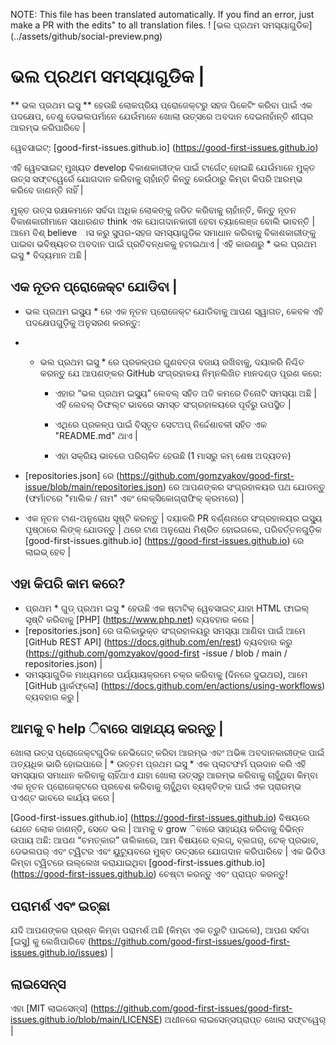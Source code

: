 NOTE: This file has been translated automatically. If you find an error, just make a PR with the edits" to all translation files.
! [ଭଲ ପ୍ରଥମ ସମସ୍ୟାଗୁଡିକ] (../assets/github/social-preview.png)

# ଭଲ ପ୍ରଥମ ସମସ୍ୟାଗୁଡିକ |

** ଭଲ ପ୍ରଥମ ଇସୁ ** ହେଉଛି ଲୋକପ୍ରିୟ ପ୍ରୋଜେକ୍ଟରୁ ସହଜ ପିକେଟିଂ କରିବା ପାଇଁ ଏକ ପଦକ୍ଷେପ, ତେଣୁ ଡେଭଲପର୍ମାନେ ଯେଉଁମାନେ ଖୋଲା ଉତ୍ସରେ ଅବଦାନ ଦେଇନାହାଁନ୍ତି ଶୀଘ୍ର ଆରମ୍ଭ କରିପାରିବେ |

ୱେବସାଇଟ୍: [good-first-issues.github.io] (https://good-first-issues.github.io)

ଏହି ୱେବସାଇଟ୍ ମୁଖ୍ୟତ develop ବିକାଶକାରୀଙ୍କ ପାଇଁ ଟାର୍ଗେଟ୍ ହୋଇଛି ଯେଉଁମାନେ ମୁକ୍ତ ଉତ୍ସ ସଫ୍ଟୱେର୍ରେ ଯୋଗଦାନ କରିବାକୁ ଚାହାଁନ୍ତି କିନ୍ତୁ କେଉଁଠାରୁ କିମ୍ବା କିପରି ଆରମ୍ଭ କରିବେ ଜାଣନ୍ତି ନାହିଁ |

ମୁକ୍ତ ଉତ୍ସ ରକ୍ଷକମାନେ ସର୍ବଦା ଅଧିକ ଲୋକଙ୍କୁ ଜଡିତ କରିବାକୁ ଚାହାଁନ୍ତି, କିନ୍ତୁ ନୂତନ ବିକାଶକାରୀମାନେ ସାଧାରଣତ think ଏକ ଯୋଗଦାନକାରୀ ହେବା ଚ୍ୟାଲେଞ୍ଜ ବୋଲି ଭାବନ୍ତି | ଆମେ ବିଶ୍ believe ାସ କରୁ ସୁପର-ସହଜ ସମସ୍ୟାଗୁଡିକ ସମାଧାନ କରିବାକୁ ବିକାଶକାରୀଙ୍କୁ ପାଇବା ଭବିଷ୍ୟତର ଅବଦାନ ପାଇଁ ପ୍ରତିବନ୍ଧକକୁ ହଟାଇଥାଏ | ଏହି କାରଣରୁ * ଭଲ ପ୍ରଥମ ଇସୁ * ବିଦ୍ୟମାନ ଅଛି |

## ଏକ ନୂତନ ପ୍ରୋଜେକ୍ଟ ଯୋଡିବା |

* ଭଲ ପ୍ରଥମ ଇସ୍ୟୁ * ରେ ଏକ ନୂତନ ପ୍ରୋଜେକ୍ଟ ଯୋଡିବାକୁ ଆପଣ ସ୍ୱାଗତ, କେବଳ ଏହି ପଦକ୍ଷେପଗୁଡ଼ିକୁ ଅନୁସରଣ କରନ୍ତୁ:

- * ଭଲ ପ୍ରଥମ ଇସୁ * ରେ ପ୍ରକଳ୍ପର ଗୁଣବତ୍ତା ବଜାୟ ରଖିବାକୁ, ଦୟାକରି ନିଶ୍ଚିତ କରନ୍ତୁ ଯେ ଆପଣଙ୍କର GitHub ସଂଗ୍ରହାଳୟ ନିମ୍ନଲିଖିତ ମାନଦଣ୍ଡ ପୂରଣ କରେ:

     - ଏହାର “ଭଲ ପ୍ରଥମ ଇସ୍ୟୁ” ଲେବଲ୍ ସହିତ ଅତି କମରେ ତିନୋଟି ସମସ୍ୟା ଅଛି | ଏହି ଲେବଲ୍ ଡିଫଲ୍ଟ ଭାବରେ ସମସ୍ତ ସଂଗ୍ରହାଳୟରେ ପୂର୍ବରୁ ଉପସ୍ଥିତ |

     - ଏଥିରେ ପ୍ରକଳ୍ପ ପାଇଁ ବିସ୍ତୃତ ସେଟଅପ୍ ନିର୍ଦ୍ଦେଶାବଳୀ ସହିତ ଏକ "README.md" ଥାଏ |

     - ଏହା ସକ୍ରିୟ ଭାବରେ ପରିଚାଳିତ ହେଉଛି (1 ମାସରୁ କମ୍ ଶେଷ ଅଦ୍ୟତନ)

- [repositories.json] ରେ (https://github.com/gomzyakov/good-first-issue/blob/main/repositories.json) ରେ ଆପଣଙ୍କର ସଂଗ୍ରହାଳୟର ପଥ ଯୋଡନ୍ତୁ (ଫର୍ମାଟରେ "ମାଲିକ / ନାମ" ଏବଂ ଲେକ୍ସିକୋଗ୍ରାଫିକ୍ କ୍ରମରେ) |

- ଏକ ନୂତନ ଟାଣ-ଅନୁରୋଧ ସୃଷ୍ଟି କରନ୍ତୁ | ଦୟାକରି PR ବର୍ଣ୍ଣନାରେ ସଂଗ୍ରହାଳୟର ଇସ୍ୟୁ ପୃଷ୍ଠାରେ ଲିଙ୍କ୍ ଯୋଡନ୍ତୁ | ଥରେ ଟାଣ ଅନୁରୋଧ ମିଶ୍ରିତ ହୋଇଗଲେ, ପରିବର୍ତ୍ତନଗୁଡ଼ିକ [good-first-issues.github.io] (https://good-first-issues.github.io) ରେ ଲାଇଭ୍ ହେବ |

## ଏହା କିପରି କାମ କରେ?

- ପ୍ରଥମ * ଗୁଡ୍ ପ୍ରଥମ ଇସୁ * ହେଉଛି ଏକ ଷ୍ଟାଟିକ୍ ୱେବସାଇଟ୍ ଯାହା HTML ଫାଇଲ୍ ସୃଷ୍ଟି କରିବାକୁ [PHP] (https://www.php.net) ବ୍ୟବହାର କରେ |
- [repositories.json] ରେ ତାଲିକାଭୁକ୍ତ ସଂଗ୍ରହାଳୟରୁ ସମସ୍ୟା ଆଣିବା ପାଇଁ ଆମେ [GitHub REST API] (https://docs.github.com/en/rest) ବ୍ୟବହାର କରୁ (https://github.com/gomzyakov/good-first -issue / blob / main / repositories.json) |
- ସମସ୍ୟାଗୁଡିକ ମାଧ୍ୟମରେ ପର୍ଯ୍ୟାୟକ୍ରମେ ଚକ୍ର କରିବାକୁ (ଦିନରେ ଦୁଇଥର), ଆମେ [GitHub ୱାର୍କଫ୍ଲୋ] (https://docs.github.com/en/actions/using-workflows) ବ୍ୟବହାର କରୁ |

## ଆମକୁ ବ help ିବାରେ ସାହାଯ୍ୟ କରନ୍ତୁ |

ଖୋଲା ଉତ୍ସ ପ୍ରୋଜେକ୍ଟଗୁଡିକ ନେଭିଗେଟ୍ କରିବା ଆରମ୍ଭ ଏବଂ ଅଭିଜ୍ଞ ଅବଦାନକାରୀଙ୍କ ପାଇଁ ଅତ୍ୟଧିକ ଭାରି ହୋଇପାରେ | * ଉତ୍ତମ ପ୍ରଥମ ଇସୁ * ଏକ ପ୍ଲାଟଫର୍ମ ପ୍ରଦାନ କରି ଏହି ସମସ୍ୟାର ସମାଧାନ କରିବାକୁ ଚାହିଁଥାଏ ଯାହା ଖୋଲା ଉତ୍ସରୁ ଆରମ୍ଭ କରିବାକୁ ଚାହୁଁଥିବା କିମ୍ବା ଏକ ନୂତନ ପ୍ରୋଜେକ୍ଟରେ ପ୍ରବେଶ କରିବାକୁ ଚାହୁଁଥିବା ବ୍ୟକ୍ତିଙ୍କ ପାଇଁ ଏକ ପ୍ରାରମ୍ଭ ପଏଣ୍ଟ ଭାବରେ କାର୍ଯ୍ୟ କରେ |

[Good-first-issues.github.io] (https://good-first-issues.github.io) ବିଷୟରେ ଯେତେ ଲୋକ ଜାଣନ୍ତି, ସେତେ ଭଲ | ଆମକୁ ବ grow ିବାରେ ସାହାଯ୍ୟ କରିବାକୁ ବିଭିନ୍ନ ଉପାୟ ଅଛି: ଆପଣ “ଚମତ୍କାର” ତାଲିକାରେ, ଆମ ବିଷୟରେ ବ୍ଲଗ୍, ବ୍ଲଗର୍, ଟେକ୍ ପ୍ରଭାବ, ଡେଭଲପର୍ ଏବଂ ଟ୍ୱିଟର ଏବଂ ୟୁଟ୍ୟୁବରେ ମୁକ୍ତ ଉତ୍ସରେ ଯୋଗଦାନ କରିପାରିବେ | ଏକ ଭିଡିଓ କିମ୍ବା ଟ୍ୱିଟରେ ଉଲ୍ଲେଖ କରାଯାଇଥିବା [good-first-issues.github.io] (https://good-first-issues.github.io) ଚେଷ୍ଟା କରନ୍ତୁ ଏବଂ ପ୍ରାପ୍ତ କରନ୍ତୁ!

## ପରାମର୍ଶ ଏବଂ ଇଚ୍ଛା

ଯଦି ଆପଣଙ୍କର ପ୍ରଶ୍ନ କିମ୍ବା ପରାମର୍ଶ ଅଛି (କିମ୍ବା ଏକ ତ୍ରୁଟି ପାଇଲେ), ଆପଣ ସର୍ବଦା [ଇସୁ] କୁ ଲେଖିପାରିବେ (https://github.com/good-first-issues/good-first-issues.github.io/issues) |

## ଲାଇସେନ୍ସ

ଏହା [MIT ଲାଇସେନ୍ସ] (https://github.com/good-first-issues/good-first-issues.github.io/blob/main/LICENSE) ଅଧୀନରେ ଲାଇସେନ୍ସପ୍ରାପ୍ତ ଖୋଲା ସଫ୍ଟୱେର୍ |
